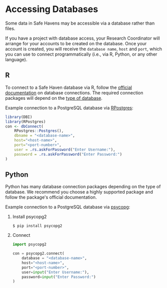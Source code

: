 # Accessing Databases

Some data in Safe Havens may be accessible via a database rather than files.

If you have a project with database access, your Research Coordinator will arrange for your accounts to be created on the database. Once your account is created, you will receive the `database name`, `host` and `port`, which you can use to connect programmatically (i.e., via R, Python, or any other language).

## R

To connect to a Safe Haven database via R, follow the [official documentation](https://solutions.posit.co/connections/db/getting-started/connect-to-database/) on database connections. The required connection packages will depend on the [type of database](https://solutions.posit.co/connections/db/databases/).

Example connection to a PostgreSQL database via [RPostgres](https://solutions.posit.co/connections/db/databases/postgresql/#using-the-rpostgres-package):

```r
library(DBI)
library(RPostgres)
con <- dbConnect(
    RPostgres::Postgres(),
    dbname = "<database-name>",
    host="<host-name>",
    port="<port-number>",
    user = .rs.askForPassword("Enter Username:"),
    password = .rs.askForPassword("Enter Password:")
)
```

## Python

Python has many database connection packages depending on the type of database. We recommend you choose a highly supported package and follow the package's official documentation.

Example connection to a PostgreSQL database via [psycopg](https://www.psycopg.org/docs/index.html):

1. Install psycopg2

    ```console
    $ pip install psycopg2
    ```

1. Connect

    ```python
    import psycopg2

    con = psycopg2.connect(
        database = "<database-name>",
        host="<host-name>",
        port="<port-number>",
        user=input("Enter Username:"),
        password=input("Enter Password:")
    )
    ```
